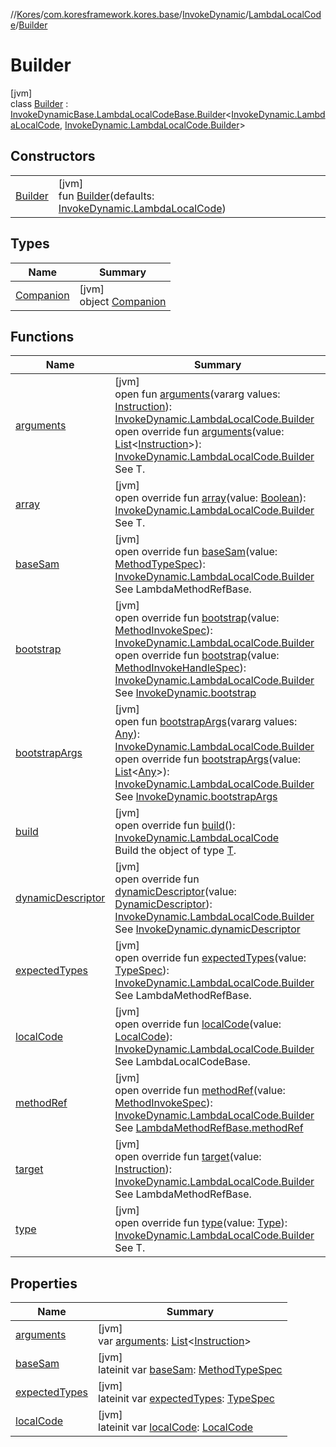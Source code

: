 //[Kores](../../../../../index.md)/[com.koresframework.kores.base](../../../index.md)/[InvokeDynamic](../../index.md)/[LambdaLocalCode](../index.md)/[Builder](index.md)

# Builder

[jvm]\
class [Builder](index.md) : [InvokeDynamicBase.LambdaLocalCodeBase.Builder](../../../-invoke-dynamic-base/-lambda-local-code-base/-builder/index.md)<[InvokeDynamic.LambdaLocalCode](../index.md), [InvokeDynamic.LambdaLocalCode.Builder](index.md)>

## Constructors

| | |
|---|---|
| [Builder](-builder.md) | [jvm]<br>fun [Builder](-builder.md)(defaults: [InvokeDynamic.LambdaLocalCode](../index.md)) |

## Types

| Name | Summary |
|---|---|
| [Companion](-companion/index.md) | [jvm]<br>object [Companion](-companion/index.md) |

## Functions

| Name | Summary |
|---|---|
| [arguments](../../../-arguments-holder/-builder/arguments.md) | [jvm]<br>open fun [arguments](../../../-arguments-holder/-builder/arguments.md)(vararg values: [Instruction](../../../../com.koresframework.kores/-instruction/index.md)): [InvokeDynamic.LambdaLocalCode.Builder](index.md)<br>open override fun [arguments](arguments.md)(value: [List](https://kotlinlang.org/api/latest/jvm/stdlib/kotlin.collections/-list/index.html)<[Instruction](../../../../com.koresframework.kores/-instruction/index.md)>): [InvokeDynamic.LambdaLocalCode.Builder](index.md)<br>See T. |
| [array](array.md) | [jvm]<br>open override fun [array](array.md)(value: [Boolean](https://kotlinlang.org/api/latest/jvm/stdlib/kotlin/-boolean/index.html)): [InvokeDynamic.LambdaLocalCode.Builder](index.md)<br>See T. |
| [baseSam](base-sam.md) | [jvm]<br>open override fun [baseSam](base-sam.md)(value: [MethodTypeSpec](../../../../com.koresframework.kores.common/-method-type-spec/index.md)): [InvokeDynamic.LambdaLocalCode.Builder](index.md)<br>See LambdaMethodRefBase. |
| [bootstrap](../../../-invoke-dynamic-base/-lambda-local-code-base/-builder/bootstrap.md) | [jvm]<br>open override fun [bootstrap](../../../-invoke-dynamic-base/-lambda-local-code-base/-builder/bootstrap.md)(value: [MethodInvokeSpec](../../../../com.koresframework.kores.common/-method-invoke-spec/index.md)): [InvokeDynamic.LambdaLocalCode.Builder](index.md)<br>open override fun [bootstrap](../../../-invoke-dynamic-base/-lambda-method-ref-base/-builder/bootstrap.md)(value: [MethodInvokeHandleSpec](../../../../com.koresframework.kores.common/-method-invoke-handle-spec/index.md)): [InvokeDynamic.LambdaLocalCode.Builder](index.md)<br>See [InvokeDynamic.bootstrap](../../bootstrap.md) |
| [bootstrapArgs](../../../-invoke-dynamic-base/-builder/bootstrap-args.md) | [jvm]<br>open fun [bootstrapArgs](../../../-invoke-dynamic-base/-builder/bootstrap-args.md)(vararg values: [Any](https://kotlinlang.org/api/latest/jvm/stdlib/kotlin/-any/index.html)): [InvokeDynamic.LambdaLocalCode.Builder](index.md)<br>open override fun [bootstrapArgs](../../../-invoke-dynamic-base/-lambda-local-code-base/-builder/bootstrap-args.md)(value: [List](https://kotlinlang.org/api/latest/jvm/stdlib/kotlin.collections/-list/index.html)<[Any](https://kotlinlang.org/api/latest/jvm/stdlib/kotlin/-any/index.html)>): [InvokeDynamic.LambdaLocalCode.Builder](index.md)<br>See [InvokeDynamic.bootstrapArgs](../../bootstrap-args.md) |
| [build](build.md) | [jvm]<br>open override fun [build](build.md)(): [InvokeDynamic.LambdaLocalCode](../index.md)<br>Build the object of type [T](../../../../com.koresframework.kores.builder/-builder/index.md). |
| [dynamicDescriptor](../../../-invoke-dynamic-base/-lambda-local-code-base/-builder/dynamic-descriptor.md) | [jvm]<br>open override fun [dynamicDescriptor](../../../-invoke-dynamic-base/-lambda-local-code-base/-builder/dynamic-descriptor.md)(value: [DynamicDescriptor](../../../../com.koresframework.kores.common/-dynamic-descriptor/index.md)): [InvokeDynamic.LambdaLocalCode.Builder](index.md)<br>See [InvokeDynamic.dynamicDescriptor](../../dynamic-descriptor.md) |
| [expectedTypes](expected-types.md) | [jvm]<br>open override fun [expectedTypes](expected-types.md)(value: [TypeSpec](../../../-type-spec/index.md)): [InvokeDynamic.LambdaLocalCode.Builder](index.md)<br>See LambdaMethodRefBase. |
| [localCode](local-code.md) | [jvm]<br>open override fun [localCode](local-code.md)(value: [LocalCode](../../../-local-code/index.md)): [InvokeDynamic.LambdaLocalCode.Builder](index.md)<br>See LambdaLocalCodeBase. |
| [methodRef](../../../-invoke-dynamic-base/-lambda-local-code-base/-builder/method-ref.md) | [jvm]<br>open override fun [methodRef](../../../-invoke-dynamic-base/-lambda-local-code-base/-builder/method-ref.md)(value: [MethodInvokeSpec](../../../../com.koresframework.kores.common/-method-invoke-spec/index.md)): [InvokeDynamic.LambdaLocalCode.Builder](index.md)<br>See [LambdaMethodRefBase.methodRef](../../../-invoke-dynamic-base/-lambda-method-ref-base/method-ref.md) |
| [target](target.md) | [jvm]<br>open override fun [target](target.md)(value: [Instruction](../../../../com.koresframework.kores/-instruction/index.md)): [InvokeDynamic.LambdaLocalCode.Builder](index.md)<br>See LambdaMethodRefBase. |
| [type](../../../-invoke-dynamic-base/-lambda-local-code-base/-builder/type.md) | [jvm]<br>open override fun [type](../../../-invoke-dynamic-base/-lambda-local-code-base/-builder/type.md)(value: [Type](https://docs.oracle.com/javase/8/docs/api/java/lang/reflect/Type.html)): [InvokeDynamic.LambdaLocalCode.Builder](index.md)<br>See T. |

## Properties

| Name | Summary |
|---|---|
| [arguments](arguments.md) | [jvm]<br>var [arguments](arguments.md): [List](https://kotlinlang.org/api/latest/jvm/stdlib/kotlin.collections/-list/index.html)<[Instruction](../../../../com.koresframework.kores/-instruction/index.md)> |
| [baseSam](base-sam.md) | [jvm]<br>lateinit var [baseSam](base-sam.md): [MethodTypeSpec](../../../../com.koresframework.kores.common/-method-type-spec/index.md) |
| [expectedTypes](expected-types.md) | [jvm]<br>lateinit var [expectedTypes](expected-types.md): [TypeSpec](../../../-type-spec/index.md) |
| [localCode](local-code.md) | [jvm]<br>lateinit var [localCode](local-code.md): [LocalCode](../../../-local-code/index.md) |
